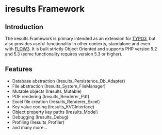 iresults Framework
==================

Introduction
------------

The iresults Framework is primary intended as an extension for [TYPO3](http://typo3.org), but also provides useful functionality in other
contexts, standalone and even with [FLOW3](http://flow3.typo3.org/). It is built strictly Object Oriented and supports PHP version 5.2 and 5.3
(some functionality requires version 5.3 or higher).

Features
--------

- Database abstraction (Iresults_Persistence_Db_Adapter)
- File abstraction (Iresults_System_FileManager)
- Mutable objects (Iresults_Mutable)
- PDF rendering (Iresults_Renderer_Pdf)
- Excel file creation (Iresults_Renderer_Excel)
- Key value coding (Iresults_KVCInterface)
- Object property key paths (Iresults_Model)
- Debugging (Iresults_Debug)
- Profiling (Iresults_Profiler)
- and many more...
